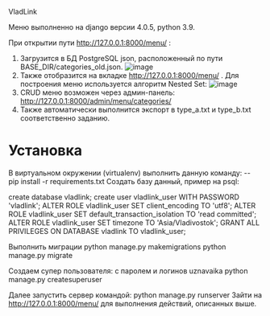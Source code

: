 VladLink

Меню выполненно на django версии 4.0.5, python 3.9. 

При открытии пути http://127.0.0.1:8000/menu/ :
1) Загрузится в БД PostgreSQL json, расположенный по пути BASE_DIR/categories_old.json.
![image](https://user-images.githubusercontent.com/42601425/172199309-0757a5c5-e99d-4da4-916d-98d837aa2595.png)
2) Также отобразится на вкладке http://127.0.0.1:8000/menu/ . Для построения меню используется алгоритм Nested Set: 
![image](https://user-images.githubusercontent.com/42601425/172196242-f21feb38-b5ca-4f65-b3ef-726ef7dfd5fd.png)
4) CRUD меню возможен через админ-панель: http://127.0.0.1:8000/admin/menu/categories/
5) Также автоматически выполнится экспорт в type_a.txt и type_b.txt соответственно заданию.

# Установка
В виртуальном окружении (virtualenv) выполнить данную команду:
-- pip install -r requirements.txt
Создать базу данный, пример на psql:

create database vladlink;
create user vladlink_user WITH PASSWORD 'vladlink';
ALTER ROLE vladlink_user SET client_encoding TO 'utf8';
ALTER ROLE vladlink_user SET default_transaction_isolation TO 'read committed'; 
ALTER ROLE vladlink_user SET timezone TO 'Asia/Vladivostok'; 
GRANT ALL PRIVILEGES ON DATABASE vladlink TO vladlink_user;

Выполнить миграции
python manage.py makemigrations
python manage.py migrate

Создаем супер пользователя: с паролем и логинов uznavaika
python manage.py createsuperuser

Далее запустить сервер командой:
python manage.py runserver
Зайти на http://127.0.0.1:8000/menu/ для выполнения действий, описанных выше.
